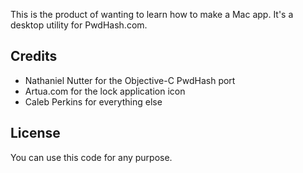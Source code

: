 This is the product of wanting to learn how to make a Mac app. It's a desktop utility for PwdHash.com.

Credits
-------

* Nathaniel Nutter for the Objective-C PwdHash port
* Artua.com for the lock application icon
* Caleb Perkins for everything else

License
-------

You can use this code for any purpose.
